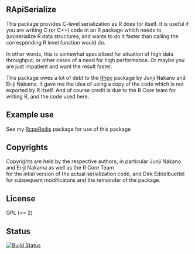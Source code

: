 ## RApiSerialize

This package provides C-level serialization as R does for itself. It is
useful if you are writing C (or C++) code in an R package which needs to
(un)serialize R data structures, and wants to do it faster than calling the
corresponding R level function would do.  

In other words, this is somewhat specialised for situation of high data
throughput, or other cases of a need for high performance.  Or maybe you are
just impatient and want the result faster.

This package owes a lot of debt to the
[Rhpc](http://cran.rstudio.com/package=Rhpc) package by 
Junji Nakano and Ei-ji Nakama. It gave me the idea of using a copy of the
code which is not exported by R itself.  And of course credit is due to the R
Core team for writing R, and the code used here.

## Example use

See my [RcppRedis](https://github.com/eddelbuettel/rcppredis) package for use
of this package

## Copyrights

Copyrights are held by the respective authors, in particular 
Junji Nakano and Ei-ji Nakama as well as the R Core Team  
for the intial version of the actual serialization code, and 
Dirk Eddelbuettel for subsequent modificatons and the remainder 
of the package.

## License

GPL (>= 2)

## Status

[![Build Status](https://travis-ci.org/eddelbuettel/rapiserialize.png)](https://travis-ci.org/eddelbuettel/rapiserialize)
